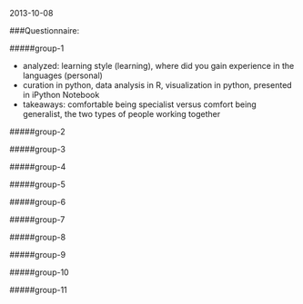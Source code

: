2013-10-08

###Questionnaire:

#####group-1
+ analyzed: learning style (learning), where did you gain experience in the languages (personal)
+ curation in python, data analysis in R, visualization in python, presented in iPython Notebook
+ takeaways: comfortable being specialist versus comfort being generalist, the two types of people working together 

#####group-2

#####group-3

#####group-4

#####group-5

#####group-6

#####group-7

#####group-8

#####group-9

#####group-10

#####group-11
